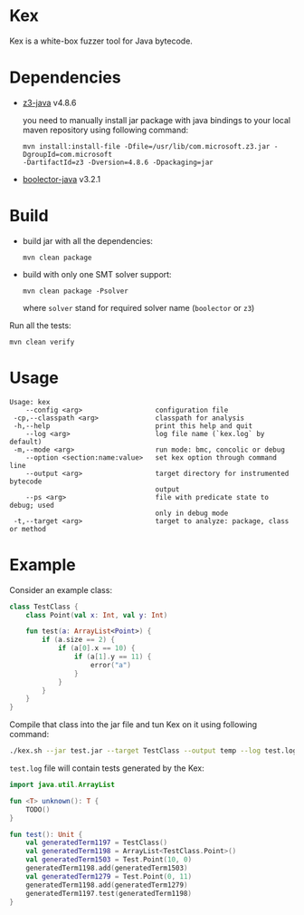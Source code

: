 # Kex

Kex is a white-box fuzzer tool for Java bytecode.

# Dependencies

* [z3-java](https://aur.archlinux.org/packages/z3-java/) v4.8.6

  you need to manually install jar package with java bindings to your local maven repository using
  following command:
  ```
  mvn install:install-file -Dfile=/usr/lib/com.microsoft.z3.jar -DgroupId=com.microsoft 
  -DartifactId=z3 -Dversion=4.8.6 -Dpackaging=jar
  ```
* [boolector-java](https://aur.archlinux.org/packages/boolector-java/) v3.2.1

# Build

* build jar with all the dependencies:
    ```
    mvn clean package
    ```

* build with only one SMT solver support:
    ```
    mvn clean package -Psolver
    ```
    where `solver` stand for required solver name (`boolector` or `z3`) 

Run all the tests:
```
mvn clean verify
```

# Usage

```
Usage: kex
    --config <arg>                  configuration file
 -cp,--classpath <arg>              classpath for analysis
 -h,--help                          print this help and quit
    --log <arg>                     log file name (`kex.log` by default)
 -m,--mode <arg>                    run mode: bmc, concolic or debug
    --option <section:name:value>   set kex option through command line
    --output <arg>                  target directory for instrumented bytecode
                                    output
    --ps <arg>                      file with predicate state to debug; used
                                    only in debug mode
 -t,--target <arg>                  target to analyze: package, class or method
```

# Example

Consider an example class:
```kotlin
class TestClass {
    class Point(val x: Int, val y: Int)

    fun test(a: ArrayList<Point>) {
        if (a.size == 2) {
            if (a[0].x == 10) {
                if (a[1].y == 11) {
                    error("a")
                }
            }
        }
    }
}
```

Compile that class into the jar file and tun Kex on it using following command:
```bash
./kex.sh --jar test.jar --target TestClass --output temp --log test.log
```

`test.log` file will contain tests generated by the Kex:
```kotlin
import java.util.ArrayList

fun <T> unknown(): T {
    TODO()
}

fun test(): Unit {
    val generatedTerm1197 = TestClass()
    val generatedTerm1198 = ArrayList<TestClass.Point>()
    val generatedTerm1503 = Test.Point(10, 0)
    generatedTerm1198.add(generatedTerm1503)
    val generatedTerm1279 = Test.Point(0, 11)
    generatedTerm1198.add(generatedTerm1279)
    generatedTerm1197.test(generatedTerm1198)
}
``` 